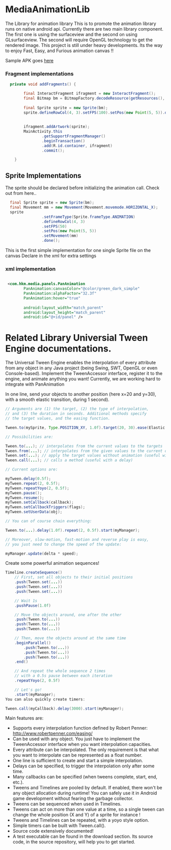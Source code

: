 # MediaAnimationLib
The Library for animation library
This is to promote the animation library runs on native android api. Currently there are two main library component. The first one is using the surfaceview and the second on using GLsurfaceview. The second will require OpenGL technology to get the rendered image. This project is still under heavy developments. Its the way to enjoy Fast, Easy, and Furious animation canvas !!

Sample APK goes [here](https://github.com/jjhesk/MediaAnimationLib/blob/master/sampleApp/sampleApp-release.apk?raw=true)

### Fragment implementations
```java
  private void addFragments() {

        final InteractFragment ifragment = new InteractFragment();
        final Bitmap bm = BitmapFactory.decodeResource(getResources(), R.drawable.your_local_drawable_png_file_name);
        
        final Sprite sprite = new Sprite(bm);
        sprite.defineRowCol(4, 3).setFPS(100).setPos(new Point(5, 5)).done();
        
        
        ifragment.addArtwork(sprite);
        MainActivity.this
                .getSupportFragmentManager()
                .beginTransaction()
                .add(R.id.container, ifragment)
                .commit();

    }

```

## Sprite Implementations
The sprite should be declared before initializing the animation call. Check out from here..

```java
  final Sprite sprite = new Sprite(bm);
  final Movement mm = new Movement(Movement.movemode.HORIZONTAL_X);
  sprite
                .setFrameType(Sprite.frameType.ANIMATION)
                .defineRowCol(4, 3)
                .setFPS(50)
                .setPos(new Point(5, 5))
                .setMovement(mm)
                .done();
```
This is the first simple implementation for one single Sprite file on the canvas
Declare in the xml for extra settings
### xml implementation
```xml

 <com.hkm.media.panels.PanAnimation
        PanAnimation:canvasColor="@color/green_dark_simple"
        PanAnimation:alphaFactor="32.3f"
        PanAnimation:hover="true"
        
        android:layout_width="match_parent"
        android:layout_height="match_parent"
        android:id="@+id/panel" />
```


Related Library Universial Tween Engine documentations.
============
The Universal Tween Engine enables the interpolation of every attribute from any object in any Java project (being Swing, SWT, OpenGL or even Console-based). Implement the TweenAccessor interface, register it to the engine, and animate anything you want! Currently, we are working hard to integrate with PanAnimation

In one line, send your objects to another position (here x=20 and y=30), with a smooth elastic transition, during 1 second).
```java
// Arguments are (1) the target, (2) the type of interpolation, 
// and (3) the duration in seconds. Additional methods specify  
// the target values, and the easing function. 

Tween.to(mySprite, Type.POSITION_XY, 1.0f).target(20, 30).ease(Elastic.INOUT);

// Possibilities are:

Tween.to(...); // interpolates from the current values to the targets
Tween.from(...); // interpolates from the given values to the current ones
Tween.set(...); // apply the target values without animation (useful with a delay)
Tween.call(...); // calls a method (useful with a delay)

// Current options are:

myTween.delay(0.5f);
myTween.repeat(2, 0.5f);
myTween.repeatYoyo(2, 0.5f);
myTween.pause();
myTween.resume();
myTween.setCallback(callback);
myTween.setCallbackTriggers(flags);
myTween.setUserData(obj);

// You can of course chain everything:

Tween.to(...).delay(1.0f).repeat(2, 0.5f).start(myManager);

// Moreover, slow-motion, fast-motion and reverse play is easy,
// you just need to change the speed of the update:

myManager.update(delta * speed);
```

Create some powerful animation sequences!

```java
Timeline.createSequence()
    // First, set all objects to their initial positions
    .push(Tween.set(...))
    .push(Tween.set(...))
    .push(Tween.set(...))

    // Wait 1s
    .pushPause(1.0f)

    // Move the objects around, one after the other
    .push(Tween.to(...))
    .push(Tween.to(...))
    .push(Tween.to(...))

    // Then, move the objects around at the same time
    .beginParallel()
        .push(Tween.to(...))
        .push(Tween.to(...))
        .push(Tween.to(...))
    .end()

    // And repeat the whole sequence 2 times
    // with a 0.5s pause between each iteration
    .repeatYoyo(2, 0.5f)

    // Let's go!
    .start(myManager);
You can also quickly create timers:

Tween.call(myCallback).delay(3000).start(myManager);

```
Main features are:

* Supports every interpolation function defined by Robert Penner: http://www.robertpenner.com/easing/
* Can be used with any object. You just have to implement the TweenAccessor interface when you want interpolation capacities.
* Every attribute can be interpolated. The only requirement is that what you want to interpolate can be represented as a float number.
* One line is sufficient to create and start a simple interpolation.
* Delays can be specified, to trigger the interpolation only after some time.
* Many callbacks can be specified (when tweens complete, start, end, etc.).
* Tweens and Timelines are pooled by default. If enabled, there won't be any object allocation during runtime! You can safely use it in Android game development without fearing the garbage collector.
* Tweens can be sequenced when used in Timelines.
* Tweens can act on more than one value at a time, so a single tween can change the whole position (X and Y) of a sprite for instance !
* Tweens and Timelines can be repeated, with a yoyo style option.
* Simple timers can be built with Tween.call().
* Source code extensively documented!
* A test executable can be found in the download section. Its source code, in the source repository, will help you to get started.
